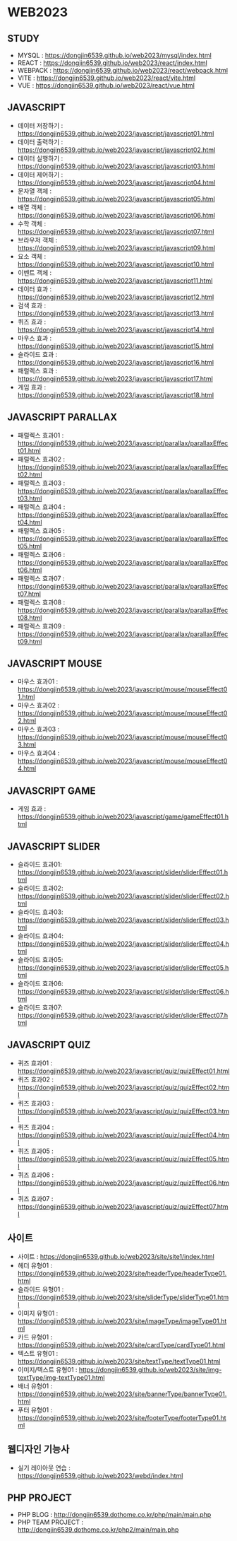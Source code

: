 # WEB2023   
   
## STUDY
- MYSQL : https://dongjin6539.github.io/web2023/mysql/index.html
- REACT : https://dongjin6539.github.io/web2023/react/index.html  
- WEBPACK : https://dongjin6539.github.io/web2023/react/webpack.html  
- VITE : https://dongjin6539.github.io/web2023/react/vite.html  
- VUE : https://dongjin6539.github.io/web2023/react/vue.html
   
## JAVASCRIPT   
- 데이터 저장하기 : https://dongjin6539.github.io/web2023/javascript/javascript01.html   
- 데이터 출력하기 : https://dongjin6539.github.io/web2023/javascript/javascript02.html   
- 데이터 실행하기 : https://dongjin6539.github.io/web2023/javascript/javascript03.html   
- 데이터 제어하기 : https://dongjin6539.github.io/web2023/javascript/javascript04.html  
- 문자열 객체 : https://dongjin6539.github.io/web2023/javascript/javascript05.html  
- 배열 객체 : https://dongjin6539.github.io/web2023/javascript/javascript06.html  
- 수학 객체 : https://dongjin6539.github.io/web2023/javascript/javascript07.html  
- 브라우저 객체 : https://dongjin6539.github.io/web2023/javascript/javascript09.html  
- 요소 객체 : https://dongjin6539.github.io/web2023/javascript/javascript10.html  
- 이벤트 객체 : https://dongjin6539.github.io/web2023/javascript/javascript11.html  
- 데이터 효과 : https://dongjin6539.github.io/web2023/javascript/javascript12.html  
- 검색 효과 : https://dongjin6539.github.io/web2023/javascript/javascript13.html  
- 퀴즈 효과 : https://dongjin6539.github.io/web2023/javascript/javascript14.html  
- 마우스 효과 : https://dongjin6539.github.io/web2023/javascript/javascript15.html  
- 슬라이드 효과 : https://dongjin6539.github.io/web2023/javascript/javascript16.html  
- 패럴렉스 효과 : https://dongjin6539.github.io/web2023/javascript/javascript17.html  
- 게임 효과 : https://dongjin6539.github.io/web2023/javascript/javascript18.html  

## JAVASCRIPT PARALLAX
- 패럴렉스 효과01 : https://dongjin6539.github.io/web2023/javascript/parallax/parallaxEffect01.html  
- 패럴렉스 효과02 : https://dongjin6539.github.io/web2023/javascript/parallax/parallaxEffect02.html  
- 패럴렉스 효과03 : https://dongjin6539.github.io/web2023/javascript/parallax/parallaxEffect03.html  
- 패럴렉스 효과04 : https://dongjin6539.github.io/web2023/javascript/parallax/parallaxEffect04.html  
- 패럴렉스 효과05 : https://dongjin6539.github.io/web2023/javascript/parallax/parallaxEffect05.html  
- 패럴렉스 효과06 : https://dongjin6539.github.io/web2023/javascript/parallax/parallaxEffect06.html  
- 패럴렉스 효과07 : https://dongjin6539.github.io/web2023/javascript/parallax/parallaxEffect07.html  
- 패럴렉스 효과08 : https://dongjin6539.github.io/web2023/javascript/parallax/parallaxEffect08.html  
- 패럴렉스 효과09 : https://dongjin6539.github.io/web2023/javascript/parallax/parallaxEffect09.html  

## JAVASCRIPT MOUSE
- 마우스 효과01 : https://dongjin6539.github.io/web2023/javascript/mouse/mouseEffect01.html
- 마우스 효과02 : https://dongjin6539.github.io/web2023/javascript/mouse/mouseEffect02.html
- 마우스 효과03 : https://dongjin6539.github.io/web2023/javascript/mouse/mouseEffect03.html
- 마우스 효과04 : https://dongjin6539.github.io/web2023/javascript/mouse/mouseEffect04.html

## JAVASCRIPT GAME
- 게임 효과 : https://dongjin6539.github.io/web2023/javascript/game/gameEffect01.html

## JAVASCRIPT SLIDER
- 슬라이드 효과01: https://dongjin6539.github.io/web2023/javascript/slider/sliderEffect01.html
- 슬라이드 효과02: https://dongjin6539.github.io/web2023/javascript/slider/sliderEffect02.html
- 슬라이드 효과03: https://dongjin6539.github.io/web2023/javascript/slider/sliderEffect03.html
- 슬라이드 효과04: https://dongjin6539.github.io/web2023/javascript/slider/sliderEffect04.html
- 슬라이드 효과05: https://dongjin6539.github.io/web2023/javascript/slider/sliderEffect05.html
- 슬라이드 효과06: https://dongjin6539.github.io/web2023/javascript/slider/sliderEffect06.html
- 슬라이드 효과07: https://dongjin6539.github.io/web2023/javascript/slider/sliderEffect07.html

## JAVASCRIPT QUIZ
- 퀴즈 효과01 : https://dongjin6539.github.io/web2023/javascript/quiz/quizEffect01.html   
- 퀴즈 효과02 : https://dongjin6539.github.io/web2023/javascript/quiz/quizEffect02.html  
- 퀴즈 효과03 : https://dongjin6539.github.io/web2023/javascript/quiz/quizEffect03.html  
- 퀴즈 효과04 : https://dongjin6539.github.io/web2023/javascript/quiz/quizEffect04.html  
- 퀴즈 효과05 : https://dongjin6539.github.io/web2023/javascript/quiz/quizEffect05.html  
- 퀴즈 효과06 : https://dongjin6539.github.io/web2023/javascript/quiz/quizEffect06.html  
- 퀴즈 효과07 : https://dongjin6539.github.io/web2023/javascript/quiz/quizEffect07.html  
   
## 사이트   
- 사이트 : https://dongjin6539.github.io/web2023/site/site1/index.html  
- 헤더 유형01 : https://dongjin6539.github.io/web2023/site/headerType/headerType01.html   
- 슬라이드 유형01 : https://dongjin6539.github.io/web2023/site/sliderType/sliderType01.html  
- 이미지 유형01 : https://dongjin6539.github.io/web2023/site/imageType/imageType01.html   
- 카드 유형01 : https://dongjin6539.github.io/web2023/site/cardType/cardType01.html   
- 텍스트 유형01 : https://dongjin6539.github.io/web2023/site/textType/textType01.html   
- 이미지/텍스트 유형01 : https://dongjin6539.github.io/web2023/site/img-textType/img-textType01.html  
- 배너 유형01 : https://dongjin6539.github.io/web2023/site/bannerType/bannerType01.html  
- 푸터 유형01 : https://dongjin6539.github.io/web2023/site/footerType/footerType01.html
 
## 웹디자인 기능사
- 실기 레이아웃 연습 : https://dongjin6539.github.io/web2023/webd/index.html

## PHP PROJECT
- PHP BLOG : http://dongjin6539.dothome.co.kr/php/main/main.php
- PHP TEAM PROJECT : http://dongjin6539.dothome.co.kr/php2/main/main.php
